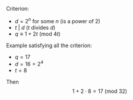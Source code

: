 Criterion:
- $d = 2^n$ for some $n$ (is a power of 2)
- $t~|~d$ ($t$ divides $d$)
- $q \equiv 1 + 2t~(\textrm{mod}~4t)$

Example satisfying all the criterion:
- $q = 17$
- $d = 16 = 2^4$
- $t = 8$

Then $$1+2\cdot 8 = 17~(\textrm{mod}~32)$$